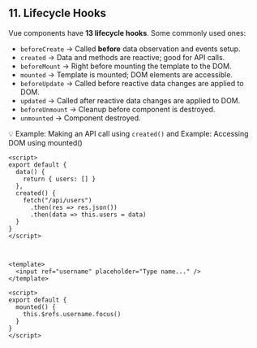 ## 11. Lifecycle Hooks
Vue components have **13 lifecycle hooks**. Some commonly used ones:  

- `beforeCreate` → Called **before** data observation and events setup.  
- `created` → Data and methods are reactive; good for API calls.  
- `beforeMount` → Right before mounting the template to the DOM.  
- `mounted` → Template is mounted; DOM elements are accessible.  
- `beforeUpdate` → Called before reactive data changes are applied to DOM.  
- `updated` → Called after reactive data changes are applied to DOM.  
- `beforeUnmount` → Cleanup before component is destroyed.  
- `unmounted` → Component destroyed.  

💡 Example: Making an API call using `created()`   and Example: Accessing DOM using mounted()
```vue
<script>
export default {
  data() { 
    return { users: [] } 
  },
  created() {
    fetch("/api/users")
      .then(res => res.json())
      .then(data => this.users = data)
  }
}
</script>



<template>
  <input ref="username" placeholder="Type name..." />
</template>

<script>
export default {
  mounted() {
    this.$refs.username.focus()
  }
}
</script>

